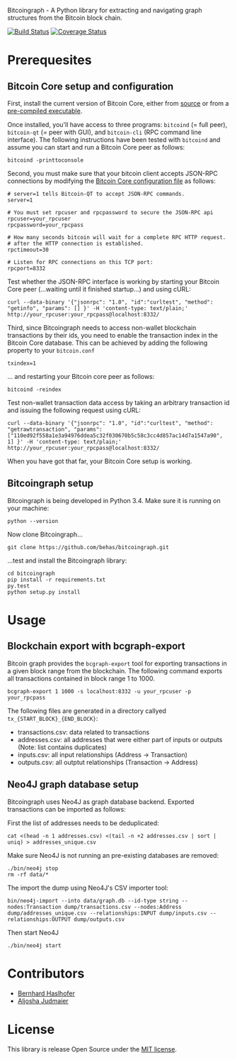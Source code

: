 Bitcoingraph - A Python library for extracting and navigating graph structures from the Bitcoin block chain.

[![Build Status](https://travis-ci.org/behas/bitcoingraph.svg?branch=develop)](https://travis-ci.org/behas/bitcoingraph)  [![Coverage Status](https://coveralls.io/repos/behas/bitcoingraph/badge.svg?branch=develop)](https://coveralls.io/r/behas/bitcoingraph?branch=develop)

# Prerequesites

## Bitcoin Core setup and configuration

First, install the current version of Bitcoin Core, either from [source](https://github.com/bitcoin/bitcoin) or from a [pre-compiled executable](https://bitcoin.org/en/download).

Once installed, you'll have access to three programs: `bitcoind` (= full peer), `bitcoin-qt` (= peer with GUI), and `bitcoin-cli` (RPC command line interface). The following instructions have been tested with `bitcoind` and assume you can start and run a Bitcoin Core peer as follows:

    bitcoind -printtoconsole

Second, you must make sure that your bitcoin client accepts JSON-RPC connections by modifying the [Bitcoin Core configuration file][bc_conf] as follows:

    # server=1 tells Bitcoin-QT to accept JSON-RPC commands.
    server=1

    # You must set rpcuser and rpcpassword to secure the JSON-RPC api
    rpcuser=your_rpcuser
    rpcpassword=your_rpcpass

    # How many seconds bitcoin will wait for a complete RPC HTTP request.
    # after the HTTP connection is established.
    rpctimeout=30

    # Listen for RPC connections on this TCP port:
    rpcport=8332

Test whether the JSON-RPC interface is working by starting your Bitcoin Core peer (...waiting until it finished startup...) and using cURL:

    curl --data-binary '{"jsonrpc": "1.0", "id":"curltest", "method": "getinfo", "params": [] }' -H 'content-type: text/plain;' http://your_rpcuser:your_rpcpass@localhost:8332/


Third, since Bitcoingraph needs to access non-wallet blockchain transactions by their ids, you need to enable the transaction index in the Bitcoin Core database. This can be achieved by adding the following property to your `bitcoin.conf`

    txindex=1

... and restarting your Bitcoin core peer as follows:

    bitcoind -reindex


Test non-wallet transaction data access by taking an arbitrary transaction id and issuing the following request using cURL:

    curl --data-binary '{"jsonrpc": "1.0", "id":"curltest", "method": "getrawtransaction", "params": ["110ed92f558a1e3a94976ddea5c32f030670b5c58c3cc4d857ac14d7a1547a90", 1] }' -H 'content-type: text/plain;' http://your_rpcuser:your_rpcpass@localhost:8332/


When you have got that far, your Bitcoin Core setup is working.

## Bitcoingraph setup

Bitcoingraph is being developed in Python 3.4. Make sure it is running on your machine:

    python --version


Now clone Bitcoingraph...

    git clone https://github.com/behas/bitcoingraph.git


...test and install the Bitcoingraph library:

    cd bitcoingraph
    pip install -r requirements.txt
    py.test
    python setup.py install



# Usage

## Blockchain export with bcgraph-export

Bitcoin graph provides the `bcgraph-export` tool for exporting transactions in a given block range from the blockchain. The following command exports all transactions contained in block range 1 to 1000.

    bcgraph-export 1 1000 -s localhost:8332 -u your_rpcuser -p your_rpcpass

The following files are generated in a directory callyed `tx_{START_BLOCK}_{END_BLOCK}`:

+ transactions.csv: data related to transactions
+ addresses.csv: all addresses that were either part of inputs or outputs (Note: list contains duplicates)
+ inputs.csv: all input relationships (Address -> Transaction)
+ outputs.csv: all outptut relationships (Transaction -> Address)


## Neo4J graph database setup

Bitcoingraph uses Neo4J as graph database backend. Exported transactions can be imported as follows:

First the list of addresses needs to be deduplicated:

    cat <(head -n 1 addresses.csv) <(tail -n +2 addresses.csv | sort | uniq) > addresses_unique.csv

Make sure Neo4J is not running an pre-existing databases are removed:

    ./bin/neo4j stop
    rm -rf data/*


The import the dump using Neo4J's CSV importer tool:

    bin/neo4j-import --into data/graph.db --id-type string --nodes:Transaction dump/transactions.csv --nodes:Address dump/addresses_unique.csv --relationships:INPUT dump/inputs.csv --relationships:OUTPUT dump/outputs.csv


Then start Neo4J

    ./bin/neo4j start


# Contributors

* [Bernhard Haslhofer](mailto:bernhard.haslhofer@ait.ac.at)
* [Aljosha Judmaier](mailto:judmayer@xylem-technologies.com)

# License

This library is release Open Source under the [MIT license](http://opensource.org/licenses/MIT).

[bc_core]: https://github.com/bitcoin/bitcoin "Bitcoin Core"
[bc_conf]: https://en.bitcoin.it/wiki/Running_Bitcoin#Bitcoin.conf_Configuration_File "Bitcoin Core configuration file"

